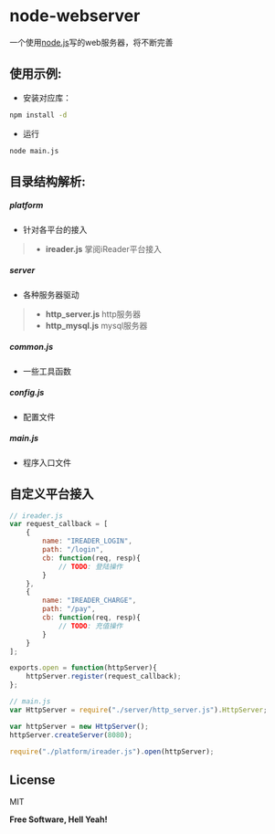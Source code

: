 node-webserver
=========

一个使用[node.js]写的web服务器，将不断完善

使用示例:
---------
* 安装对应库：
```sh
npm install -d
```
* 运行
```sh
node main.js
```

目录结构解析:
---------

##### platform
* 针对各平台的接入

> * **ireader.js** 掌阅iReader平台接入

##### server
* 各种服务器驱动

> * **http_server.js** http服务器
> * **http_mysql.js**  mysql服务器

##### common.js 
* 一些工具函数

##### config.js
* 配置文件

##### main.js
* 程序入口文件

自定义平台接入
---------

```js
// ireader.js
var request_callback = [
    {
        name: "IREADER_LOGIN",
        path: "/login",
        cb: function(req, resp){
            // TODO: 登陆操作
        }
    },
    {
        name: "IREADER_CHARGE",
        path: "/pay",
        cb: function(req, resp){
            // TODO: 充值操作
        }
    }
];

exports.open = function(httpServer){
    httpServer.register(request_callback);
};
```

```js
// main.js
var HttpServer = require("./server/http_server.js").HttpServer;

var httpServer = new HttpServer();
httpServer.createServer(8080);

require("./platform/ireader.js").open(httpServer);
```

License
---------

MIT


**Free Software, Hell Yeah!**

[node.js]:http://nodejs.org